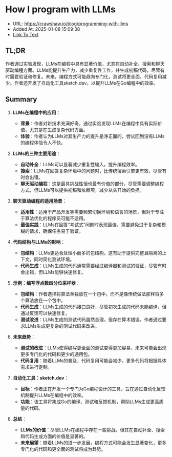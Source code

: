 # How I program with LLMs
- URL: https://crawshaw.io/blog/programming-with-llms
- Added At: 2025-01-08 15:09:38
- [Link To Text](2025-01-08-how-i-program-with-llms_raw.md)

## TL;DR
作者通过实验发现，LLMs在编程中具有显著价值，尤其在自动补全、搜索和聊天驱动编程方面。LLMs能提升生产力，减少重复性工作，并生成初稿代码，尽管有时需要验证和修复。未来，编程方式可能趋向专门化，测试将更全面，代码复用减少。作者还开发了自动化工具sketch.dev，以提升LLMs在Go编程中的效率。

## Summary
1. **LLMs在编程中的应用**：
   - **背景**：作者对新技术充满好奇，通过实验发现LLMs在编程中具有实际价值，尤其是在生成复杂代码方面。
   - **体验**：作者认为LLMs对其生产力的提升是净正面的，尝试回到没有LLMs的编程体验令人不快。

2. **LLMs的三种主要用途**：
   - **自动补全**：LLMs可以显著减少重复性输入，提升编程效率。
   - **搜索**：LLMs在回答复杂环境中的问题时，比传统搜索引擎更有效，尽管有时会出错。
   - **聊天驱动编程**：这是最具挑战性但也最有价值的部分，尽管需要调整编程方式，但LLMs可以提供初稿和依赖项，减少从头开始的负担。

3. **聊天驱动编程的适用场景**：
   - **适用性**：适用于产品开发等需要频繁切换环境和语言的场景，但对于专注于算法优化的程序员可能不适用。
   - **最佳实践**：LLMs在回答“考试式”问题时表现最佳，需要避免过于复杂和模糊的请求，确保任务易于验证。

4. **代码结构与LLMs的影响**：
   - **包结构**：LLMs更适合处理小而多的包结构，这有助于提供完整且隔离的上下文，同时简化测试环境。
   - **代码生成**：LLMs生成的代码通常需要经过编译器和测试的验证，尽管有时会出错，但LLMs能够快速修复。

5. **示例：编写浮点数四分位采样器**：
   - **包结构**：作者选择将算法单独放在一个包中，而不是像传统做法那样将多个算法放在一个包中。
   - **代码生成**：LLMs生成的代码接口良好，尽管初次生成的代码未能编译，但通过反馈可以快速修复。
   - **测试改进**：LLMs生成的测试代码虽然合理，但存在算术错误，作者通过要求LLMs生成更复杂的测试代码来改进。

6. **未来趋势**：
   - **测试的改进**：LLMs使得编写更全面的测试变得更加容易，未来可能会出现更多专门化的代码和更少的通用包。
   - **代码复用**：随着LLMs的普及，代码复用可能会减少，更多代码将根据具体需求进行定制。

7. **自动化工具：sketch.dev**：
   - **目标**：作者正在开发一个专门为Go编程设计的工具，旨在通过自动化反馈机制提升LLMs在编程中的效率。
   - **功能**：该工具将集成Go的编译、测试和反馈机制，帮助LLMs生成更高质量的代码。

8. **总结**：
   - **LLMs的价值**：尽管LLMs在编程中存在一些挑战，但其在自动补全、搜索和代码生成方面的价值是显著的。
   - **未来展望**：随着LLMs的进一步发展，编程方式可能会发生显著变化，更多专门化的代码和更全面的测试将成为趋势。
